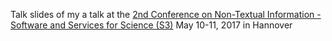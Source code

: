 Talk slides of my a talk at the [2nd Conference on Non-Textual Information - 
Software and Services for Science (S3)](
https://events.tib.eu/nontextualinformation2017/) May 10-11, 2017 in Hannover
